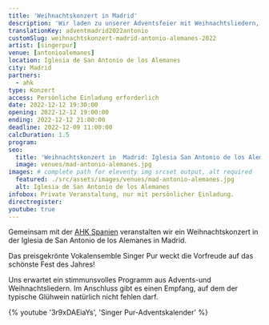 ```yaml
---
title: 'Weihnachtskonzert in Madrid'
description: 'Wir laden zu unserer Adventsfeier mit Weihnachtsliedern, deutschen Gewürzsüßigkeiten und deutschem Glühwein ein.'
translationKey: adventmadrid2022antonio
customSlug: weihnachtskonzert-madrid-antonio-alemanes-2022
artist: [singerpur]
venue: [antonioalemanes]
location: Iglesia de San Antonio de los Alemanes
city: Madrid
partners:
  - ahk
type: Konzert
access: Persönliche Einladung erforderlich
date: 2022-12-12 19:30:00
opening: 2022-12-12 19:00:00
ending: 2022-12-12 21:00:00
deadline: 2022-12-09 11:00:00
calcDuration: 1.5
program:
seo:
  title: 'Weihnachtskonzert in  Madrid: Iglesia San Antonio de los Alemanes'
  image: venues/mad-antonio-alemanes.jpg
images: # complete path for eleventy img srcset output, alt required
  featured: ./src/assets/images/venues/mad-antonio-alemanes.jpg
  alt: Iglesia de San Antonio de los Alemanes
infobox: Private Veranstaltung, nur mit persönlicher Einladung.
directregister:
youtube: true
---
```


Gemeinsam mit der <a href="https://www.ahk.es/" target="_blank" rel="noopener noreferrer">AHK Spanien</a> veranstalten wir ein Weihnachtskonzert in der Iglesia de San Antonio de los Alemanes in Madrid.

Das preisgekrönte Vokalensemble Singer Pur weckt die Vorfreude auf das schönste Fest des Jahres!

Uns erwartet ein stimmunsvolles Programm aus Advents-und Weihnachtsliedern. Im Anschluss gibt es einen Empfang, auf dem der typische Glühwein natürlich nicht fehlen darf.

{% youtube '3r9xDAEiaYs', 'Singer Pur-Adventskalender' %}
